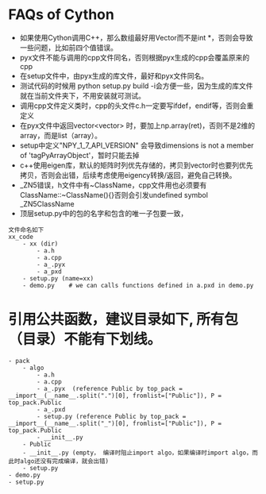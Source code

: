 # FAQs of Cython

- 如果使用Cython调用C++，那么数组最好用Vector而不是int *，否则会导致一些问题，比如前四个值错误。
- pyx文件不能与调用的cpp文件同名，否则根据pyx生成的cpp会覆盖原来的cpp
- 在setup文件中，由pyx生成的库文件，最好和pyx文件同名。
- 测试代码的时候用 python setup.py build -i会方便一些，因为生成的库文件就在当前文件夹下，不用安装就可测试。
- 调用cpp文件定义类时，cpp的头文件c.h一定要写ifdef，endif等，否则会重定义
- 在pyx文件中返回vector<vector<type>> 时，要加上np.array(ret)，否则不是2维的array，而是list（array）。
- setup中定义"NPY_1_7_API_VERSION" 会导致dimensions is not a member of 'tagPyArrayObject'，暂时只能去掉
- c++使用eigen库，默认的矩阵时列优先存储的，拷贝到vector时也要列优先拷贝，否则会出错，后续考虑使用eigency转换/返回，避免自己转换。
- _ZN5错误，h文件中有~ClassName，cpp文件用也必须要有ClassName::~ClassName(){}否则会引发undefined symbol _ZN5ClassName
- 顶层setup.py中的包的名字和包含的唯一子包要一致，
```
文件命名如下
xx_code
    - xx (dir)
        - a.h
        - a.cpp
        - a_.pyx
        - a_pxd  
    - setup.py (name=xx)
    - demo.py    # we can calls functions defined in a.pxd in demo.py
```
# 引用公共函数，建议目录如下, 所有包（目录）不能有下划线。
    - pack
        - algo
            - a.h
            - a.cpp
            - a_.pyx  (reference Public by top_pack = __import__(__name__.split(".")[0], fromlist=["Public"]), P = top_pack.Public
            - a_.pxd
            - setup.py (reference Public by top_pack = __import__(__name__.split("_")[0], fromlist=["Public"]), P = top_pack.Public
            - __init__.py
        - Public
        - __init__.py (empty， 编译时阻止import algo，如果编译时import algo，而此时algo还没有完成编译，就会出错)
        - setup.py
    - demo.py
    - setup.py
